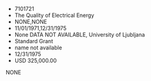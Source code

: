 * 7101721
* The Quality of Electrical Energy
* NONE,NONE
* 11/01/1971,12/31/1975
* None   DATA NOT AVAILABLE, University of Ljubljana
* Standard Grant
*   name not available
* 12/31/1975
* USD 325,000.00

NONE